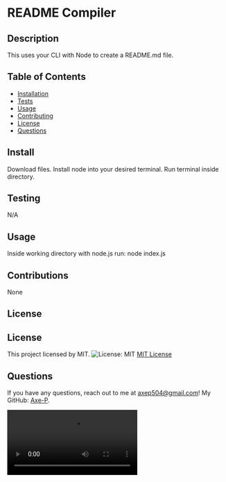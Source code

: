 # README Compiler

## Description
This uses your CLI with Node to create a README.md file.

## Table of Contents
- [Installation](#install)
- [Tests](#test)
- [Usage](#usage)
- [Contributing](#contributions)
- [License](#license)
- [Questions](#questions)

## Install
Download files. Install node into your desired terminal. Run terminal inside directory.

## Testing
N/A

## Usage
Inside working directory with node.js run: node index.js

## Contributions
None

## License

## License
This project licensed by MIT.
![License: MIT](https://img.shields.io/badge/License-MIT-yellow.svg)
[MIT License](https://opensource.org/licenses/MIT)


## Questions
If you have any questions, reach out to me at [axep504@gmail.com](mailto:axep504@gmail.com)! My GitHub: [Axe-P](https://github.com/Axe-P).

<video controls src="README Video.mp4" title="Title"></video>
